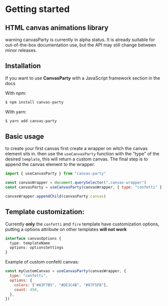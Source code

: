 # Getting started

## HTML canvas animations library

warning
canvasParty is currently in alpha status. It is already suitable
for out-of-the-box documentation use, but the API may still change between minor releases.

## Installation

If you want to use **CanvasParty** with a JavaScript framework section in the docs

With npm:

```Bash
$ npm install canvas-party
```

With yarn:

```Bash
$ yarn add canvas-party
```

## Basic usage

to create your first canvas first create a wrapper on witch the canvas element sits in.
then use the `useCanvasParty` function with the "type" of the desired `template`, this will return a custom canvas.
The final step is to append the canvas element to the wrapper.

```js
import { useCanvasParty } from "canvas-party"

const canvasWrapper = document.querySelector(".canvas-wrapper")
const canvasParty = useCanvasParty(canvasWrapper, { type: "confetti" })

canvasWrapper.appendChild(canvasParty.canvas)
```

## Template customization:

Currently **only** the `confetti` and `fire` template have customization options, putting a options attribute on other
templates **will not work**

```ts
interface canvasOptions {
  type: templateName
  options: optionsSettings
}
```

Example of custom confetti canvas:

```js
const myCustomCanvas = useCanvasParty(canvasWrapper, {
  type: "confetti",
  options: {
    colors: ["#A3F7B5", "#DE3C4B", "#87F5FB"],
    count: 450,
  },
})
```

